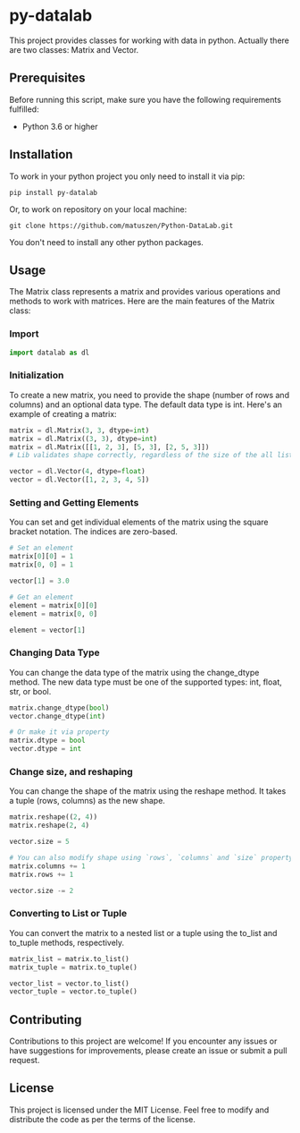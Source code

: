 # py-datalab

This project provides classes for working with data in python. Actually there are two classes: Matrix and Vector.

## Prerequisites

Before running this script, make sure you have the following requirements fulfilled:

- Python 3.6 or higher

## Installation

To work in your python project you only need to install it via pip:

```shell
pip install py-datalab
```

Or, to work on repository on your local machine:

```shell
git clone https://github.com/matuszen/Python-DataLab.git
```

You don't need to install any other python packages.

## Usage

The Matrix class represents a matrix and provides various operations and methods to work with matrices. Here are the main features of the Matrix class:

### Import

```python
import datalab as dl
```

### Initialization

To create a new matrix, you need to provide the shape (number of rows and columns) and an optional data type. The default data type is int. Here's an example of creating a matrix:

```python
matrix = dl.Matrix(3, 3, dtype=int)
matrix = dl.Matrix((3, 3), dtype=int)
matrix = dl.Matrix([[1, 2, 3], [5, 3], [2, 5, 3]])
# Lib validates shape correctly, regardless of the size of the all lists

vector = dl.Vector(4, dtype=float)
vector = dl.Vector([1, 2, 3, 4, 5])
```

### Setting and Getting Elements

You can set and get individual elements of the matrix using the square bracket notation. The indices are zero-based.

```python
# Set an element
matrix[0][0] = 1
matrix[0, 0] = 1

vector[1] = 3.0

# Get an element
element = matrix[0][0]
element = matrix[0, 0]

element = vector[1]
```

### Changing Data Type

You can change the data type of the matrix using the change_dtype method. The new data type must be one of the supported types: int, float, str, or bool.

```python
matrix.change_dtype(bool)
vector.change_dtype(int)

# Or make it via property
matrix.dtype = bool
vector.dtype = int
```

### Change size, and reshaping

You can change the shape of the matrix using the reshape method. It takes a tuple (rows, columns) as the new shape.

```python
matrix.reshape((2, 4))
matrix.reshape(2, 4)

vector.size = 5

# You can also modify shape using `rows`, `columns` and `size` property
matrix.columns += 1
matrix.rows += 1

vector.size -= 2
```

### Converting to List or Tuple

You can convert the matrix to a nested list or a tuple using the to_list and to_tuple methods, respectively.

```python
matrix_list = matrix.to_list()
matrix_tuple = matrix.to_tuple()

vector_list = vector.to_list()
vector_tuple = vector.to_tuple()
```

## Contributing

Contributions to this project are welcome! If you encounter any issues or have suggestions for improvements, please create an issue or submit a pull request.

## License

This project is licensed under the MIT License. Feel free to modify and distribute the code as per the terms of the license.
